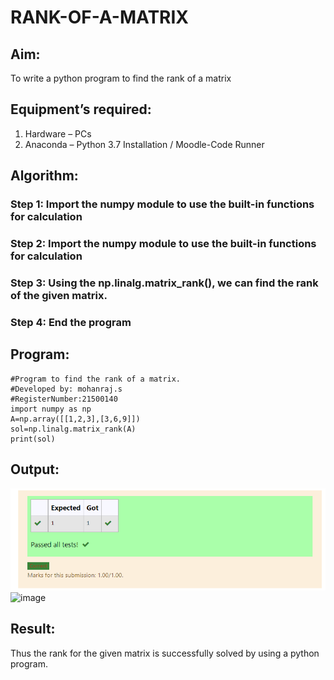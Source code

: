 # RANK-OF-A-MATRIX
## Aim:
To write a python program to find the rank of a matrix
## Equipment’s required:
1. 	Hardware – PCs
2. 	Anaconda – Python 3.7 Installation / Moodle-Code Runner
## Algorithm:
### Step 1: Import the numpy module to use the built-in functions for calculation
### Step 2: Import the numpy module to use the built-in functions for calculation
### Step 3: Using the np.linalg.matrix_rank(), we can find the rank of the given matrix.
### Step 4: End the program
## Program:
```
#Program to find the rank of a matrix.
#Developed by: mohanraj.s
#RegisterNumber:21500140
import numpy as np
A=np.array([[1,2,3],[3,6,9]])
sol=np.linalg.matrix_rank(A)
print(sol)
```
## Output:
![gitlogo](1.png)
![image](https://user-images.githubusercontent.com/94828335/153640284-873430b5-b42b-494f-8344-7bac6da9a118.png)

## Result:
Thus the rank for the given matrix is successfully solved by  using a python program.

